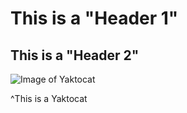 # This is a "Header 1" 

## This is a "Header 2"

![Image of Yaktocat](https://octodex.github.com/images/yaktocat.png)

^This is a Yaktocat
